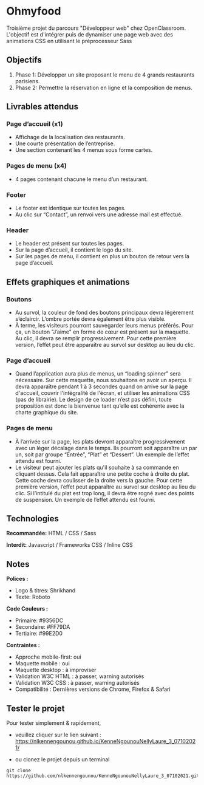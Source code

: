 # Ohmyfood
Troisième projet du parcours "Développeur web" chez OpenClassroom. 
L'objectif est d'intégrer puis de dynamiser une page web avec des animations CSS en utilisant le préprocesseur Sass


## Objectifs
1. Phase 1: Développer un site proposant le menu de 4 grands restaurants parisiens.
2. Phase 2: Permettre la réservation en ligne et la composition de menus.


## Livrables attendus
 
### Page d’accueil (x1)
- Affichage de la localisation des restaurants. 
- Une courte présentation de l’entreprise.
- Une section contenant les 4 menus sous forme cartes.

### Pages de menu (x4)
- 4 pages contenant chacune le menu d’un restaurant.

### Footer
- Le footer est identique sur toutes les pages.
- Au clic sur “Contact”, un renvoi vers une adresse mail est effectué.

### Header
- Le header est présent sur toutes les pages.
- Sur la page d’accueil, il contient le logo du site.
- Sur les pages de menu, il contient en plus un bouton de retour vers la page d’accueil.


## Effets graphiques et animations

### Boutons
-  Au survol, la couleur de fond des boutons principaux devra légèrement s’éclaircir.
L’ombre portée devra également être plus visible.
- À terme, les visiteurs pourront sauvegarder leurs menus préférés. Pour ça, un
bouton "J’aime" en forme de cœur est présent sur la maquette. Au clic, il devra se
remplir progressivement. Pour cette première version, l’effet peut être apparaître au
survol sur desktop au lieu du clic.

### Page d’accueil
- Quand l’application aura plus de menus, un “loading spinner” sera nécessaire. Sur
cette maquette, nous souhaitons en avoir un aperçu. Il devra apparaître pendant 1 à
3 secondes quand on arrive sur la page d'accueil, couvrir l'intégralité de l'écran, et
utiliser les animations CSS (pas de librairie). Le design de ce loader n’est pas défini,
toute proposition est donc la bienvenue tant qu’elle est cohérente avec la charte
graphique du site.

### Pages de menu
- À l’arrivée sur la page, les plats devront apparaître progressivement avec un léger
décalage dans le temps. Ils pourront soit apparaître un par un, soit par groupe
“Entrée”, “Plat” et “Dessert”. Un exemple de l’effet attendu est fourni.
- Le visiteur peut ajouter les plats qu'il souhaite à sa commande en cliquant dessus.
Cela fait apparaître une petite coche à droite du plat. Cette coche devra coulisser de
la droite vers la gauche. Pour cette première version, l’effet peut apparaître au survol
sur desktop au lieu du clic. Si l’intitulé du plat est trop long, il devra être rogné avec
des points de suspension. Un exemple de l’effet attendu est fourni.


## Technologies

**Recommandée:** HTML / CSS / Sass

**Interdit:** Javascript / Frameworks CSS / Inline CSS


## Notes

**Polices :**
- Logo & titres: Shrikhand
- Texte: Roboto

**Code Couleurs :**
- Primaire: #9356DC
- Secondaire: #FF79DA
- Tertiaire: #99E2D0

**Contraintes :**
- Approche mobile-first: oui
- Maquette mobile : oui
- Maquette desktop : à improviser
- Validation W3C HTML : à passer, warning autorisés
- Validation W3C CSS : à passer, warning autorisés
- Compatibilité : Dernières versions de Chrome, Firefox & Safari


## Tester le projet

Pour tester simplement & rapidement, 
- veuillez cliquer sur le lien suivant : https://nlkennengounou.github.io/KenneNgounouNellyLaure_3_07102021/

- ou clonez le projet depuis un terminal
```terminal
git clone https://github.com/nlkennengounou/KenneNgounouNellyLaure_3_07102021.git
```
